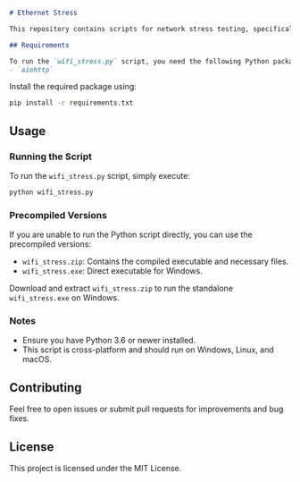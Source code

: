 ```markdown
# Ethernet Stress

This repository contains scripts for network stress testing, specifically for Ethernet and WiFi connections.

## Requirements

To run the `wifi_stress.py` script, you need the following Python package:
- `aiohttp`
```
Install the required package using:
```sh
pip install -r requirements.txt
```

## Usage

### Running the Script

To run the `wifi_stress.py` script, simply execute:
```sh
python wifi_stress.py
```

### Precompiled Versions

If you are unable to run the Python script directly, you can use the precompiled versions:
- `wifi_stress.zip`: Contains the compiled executable and necessary files.
- `wifi_stress.exe`: Direct executable for Windows.

Download and extract `wifi_stress.zip` to run the standalone `wifi_stress.exe` on Windows.

### Notes

- Ensure you have Python 3.6 or newer installed.
- This script is cross-platform and should run on Windows, Linux, and macOS.

## Contributing

Feel free to open issues or submit pull requests for improvements and bug fixes.

## License

This project is licensed under the MIT License.
```
